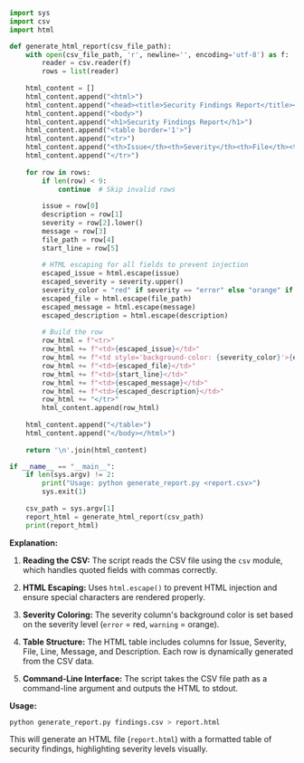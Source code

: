 ```python
import sys
import csv
import html

def generate_html_report(csv_file_path):
    with open(csv_file_path, 'r', newline='', encoding='utf-8') as f:
        reader = csv.reader(f)
        rows = list(reader)
    
    html_content = []
    html_content.append("<html>")
    html_content.append("<head><title>Security Findings Report</title></head>")
    html_content.append("<body>")
    html_content.append("<h1>Security Findings Report</h1>")
    html_content.append("<table border='1'>")
    html_content.append("<tr>")
    html_content.append("<th>Issue</th><th>Severity</th><th>File</th><th>Line</th><th>Message</th><th>Description</th>")
    html_content.append("</tr>")
    
    for row in rows:
        if len(row) < 9:
            continue  # Skip invalid rows
        
        issue = row[0]
        description = row[1]
        severity = row[2].lower()
        message = row[3]
        file_path = row[4]
        start_line = row[5]
        
        # HTML escaping for all fields to prevent injection
        escaped_issue = html.escape(issue)
        escaped_severity = severity.upper()
        severity_color = "red" if severity == "error" else "orange" if severity == "warning" else "black"
        escaped_file = html.escape(file_path)
        escaped_message = html.escape(message)
        escaped_description = html.escape(description)
        
        # Build the row
        row_html = f"<tr>"
        row_html += f"<td>{escaped_issue}</td>"
        row_html += f"<td style='background-color: {severity_color}'>{escaped_severity}</td>"
        row_html += f"<td>{escaped_file}</td>"
        row_html += f"<td>{start_line}</td>"
        row_html += f"<td>{escaped_message}</td>"
        row_html += f"<td>{escaped_description}</td>"
        row_html += "</tr>"
        html_content.append(row_html)
    
    html_content.append("</table>")
    html_content.append("</body></html>")
    
    return '\n'.join(html_content)

if __name__ == "__main__":
    if len(sys.argv) != 2:
        print("Usage: python generate_report.py <report.csv>")
        sys.exit(1)
    
    csv_path = sys.argv[1]
    report_html = generate_html_report(csv_path)
    print(report_html)
```

**Explanation:**

1. **Reading the CSV:** The script reads the CSV file using the `csv` module, which handles quoted fields with commas correctly.

2. **HTML Escaping:** Uses `html.escape()` to prevent HTML injection and ensure special characters are rendered properly.

3. **Severity Coloring:** The severity column's background color is set based on the severity level (`error` = red, `warning` = orange).

4. **Table Structure:** The HTML table includes columns for Issue, Severity, File, Line, Message, and Description. Each row is dynamically generated from the CSV data.

5. **Command-Line Interface:** The script takes the CSV file path as a command-line argument and outputs the HTML to stdout.

**Usage:**
```bash
python generate_report.py findings.csv > report.html
```

This will generate an HTML file (`report.html`) with a formatted table of security findings, highlighting severity levels visually.